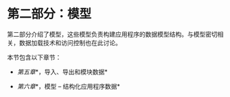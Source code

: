 # 第二部分：模型

第二部分介绍了模型，这些模型负责构建应用程序的数据模型结构。与模型密切相关，数据加载技术和访问控制也在此讨论。

本节包含以下章节：

+   *第五章**，导入、导出和模块数据*

+   *第六章**，模型 – 结构化应用程序数据*
